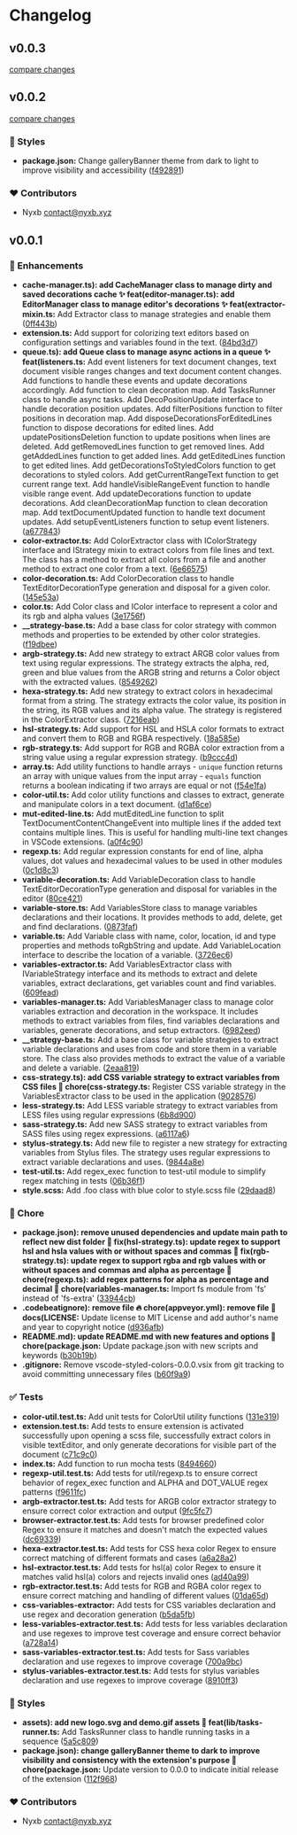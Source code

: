 # Changelog


## v0.0.3

[compare changes](https://github.com/nyxb/vscode-styled-colors/compare/v0.0.2...v0.0.3)

## v0.0.2

[compare changes](https://github.com/nyxb/vscode-styled-colors/compare/v0.0.1...v0.0.2)


### 🎨 Styles

  - **package.json:** Change galleryBanner theme from dark to light to improve visibility and accessibility ([f492891](https://github.com/nyxb/vscode-styled-colors/commit/f492891))

### ❤️  Contributors

- Nyxb <contact@nyxb.xyz>

## v0.0.1


### 🚀 Enhancements

  - **cache-manager.ts): add CacheManager class to manage dirty and saved decorations cache ✨ feat(editor-manager.ts): add EditorManager class to manage editor's decorations ✨ feat(extractor-mixin.ts:** Add Extractor class to manage strategies and enable them ([0ff443b](https://github.com/nyxb/vscode-styled-colors/commit/0ff443b))
  - **extension.ts:** Add support for colorizing text editors based on configuration settings and variables found in the text. ([84bd3d7](https://github.com/nyxb/vscode-styled-colors/commit/84bd3d7))
  - **queue.ts): add Queue class to manage async actions in a queue ✨ feat(listeners.ts:** Add event listeners for text document changes, text document visible ranges changes and text document content changes. Add functions to handle these events and update decorations accordingly. Add function to clean decoration map. Add TasksRunner class to handle async tasks. Add DecoPositionUpdate interface to handle decoration position updates. Add filterPositions function to filter positions in decoration map. Add disposeDecorationsForEditedLines function to dispose decorations for edited lines. Add updatePositionsDeletion function to update positions when lines are deleted. Add getRemovedLines function to get removed lines. Add getAddedLines function to get added lines. Add getEditedLines function to get edited lines. Add getDecorationsToStyledColors function to get decorations to styled colors. Add getCurrentRangeText function to get current range text. Add handleVisibleRangeEvent function to handle visible range event. Add updateDecorations function to update decorations. Add cleanDecorationMap function to clean decoration map. Add textDocumentUpdated function to handle text document updates. Add setupEventListeners function to setup event listeners. ([a677843](https://github.com/nyxb/vscode-styled-colors/commit/a677843))
  - **color-extractor.ts:** Add ColorExtractor class with IColorStrategy interface and IStrategy mixin to extract colors from file lines and text. The class has a method to extract all colors from a file and another method to extract one color from a text. ([6e66575](https://github.com/nyxb/vscode-styled-colors/commit/6e66575))
  - **color-decoration.ts:** Add ColorDecoration class to handle TextEditorDecorationType generation and disposal for a given color. ([145e53a](https://github.com/nyxb/vscode-styled-colors/commit/145e53a))
  - **color.ts:** Add Color class and IColor interface to represent a color and its rgb and alpha values ([3e1756f](https://github.com/nyxb/vscode-styled-colors/commit/3e1756f))
  - **__strategy-base.ts:** Add a base class for color strategy with common methods and properties to be extended by other color strategies. ([f19dbee](https://github.com/nyxb/vscode-styled-colors/commit/f19dbee))
  - **argb-strategy.ts:** Add new strategy to extract ARGB color values from text using regular expressions. The strategy extracts the alpha, red, green and blue values from the ARGB string and returns a Color object with the extracted values. ([8549262](https://github.com/nyxb/vscode-styled-colors/commit/8549262))
  - **hexa-strategy.ts:** Add new strategy to extract colors in hexadecimal format from a string. The strategy extracts the color value, its position in the string, its RGB values and its alpha value. The strategy is registered in the ColorExtractor class. ([7216eab](https://github.com/nyxb/vscode-styled-colors/commit/7216eab))
  - **hsl-strategy.ts:** Add support for HSL and HSLA color formats to extract and convert them to RGB and RGBA respectively. ([18a585e](https://github.com/nyxb/vscode-styled-colors/commit/18a585e))
  - **rgb-strategy.ts:** Add support for RGB and RGBA color extraction from a string value using a regular expression strategy. ([b9ccc4d](https://github.com/nyxb/vscode-styled-colors/commit/b9ccc4d))
  - **array.ts:** Add utility functions to handle arrays - `unique` function returns an array with unique values from the input array - `equals` function returns a boolean indicating if two arrays are equal or not ([f54e1fa](https://github.com/nyxb/vscode-styled-colors/commit/f54e1fa))
  - **color-util.ts:** Add color utility functions and classes to extract, generate and manipulate colors in a text document. ([d1af6ce](https://github.com/nyxb/vscode-styled-colors/commit/d1af6ce))
  - **mut-edited-line.ts:** Add mutEditedLine function to split TextDocumentContentChangeEvent into multiple lines if the added text contains multiple lines. This is useful for handling multi-line text changes in VSCode extensions. ([a0f4c90](https://github.com/nyxb/vscode-styled-colors/commit/a0f4c90))
  - **regexp.ts:** Add regular expression constants for end of line, alpha values, dot values and hexadecimal values to be used in other modules ([0c1d8c3](https://github.com/nyxb/vscode-styled-colors/commit/0c1d8c3))
  - **variable-decoration.ts:** Add VariableDecoration class to handle TextEditorDecorationType generation and disposal for variables in the editor ([80ce421](https://github.com/nyxb/vscode-styled-colors/commit/80ce421))
  - **variable-store.ts:** Add VariablesStore class to manage variables declarations and their locations. It provides methods to add, delete, get and find declarations. ([0873faf](https://github.com/nyxb/vscode-styled-colors/commit/0873faf))
  - **variable.ts:** Add Variable class with name, color, location, id and type properties and methods toRgbString and update. Add VariableLocation interface to describe the location of a variable. ([3726ec6](https://github.com/nyxb/vscode-styled-colors/commit/3726ec6))
  - **variables-extractor.ts:** Add VariablesExtractor class with IVariableStrategy interface and its methods to extract and delete variables, extract declarations, get variables count and find variables. ([609fead](https://github.com/nyxb/vscode-styled-colors/commit/609fead))
  - **variables-manager.ts:** Add VariablesManager class to manage color variables extraction and decoration in the workspace. It includes methods to extract variables from files, find variables declarations and variables, generate decorations, and setup extractors. ([6982eed](https://github.com/nyxb/vscode-styled-colors/commit/6982eed))
  - **__strategy-base.ts:** Add a base class for variable strategies to extract variable declarations and uses from code and store them in a variable store. The class also provides methods to extract the value of a variable and delete a variable. ([2eaa819](https://github.com/nyxb/vscode-styled-colors/commit/2eaa819))
  - **css-strategy.ts): add CSS variable strategy to extract variables from CSS files 🚀 chore(css-strategy.ts:** Register CSS variable strategy in the VariablesExtractor class to be used in the application ([9028576](https://github.com/nyxb/vscode-styled-colors/commit/9028576))
  - **less-strategy.ts:** Add LESS variable strategy to extract variables from LESS files using regular expressions ([6b8d900](https://github.com/nyxb/vscode-styled-colors/commit/6b8d900))
  - **sass-strategy.ts:** Add new SASS strategy to extract variables from SASS files using regex expressions. ([a6117a6](https://github.com/nyxb/vscode-styled-colors/commit/a6117a6))
  - **stylus-strategy.ts:** Add new file to register a new strategy for extracting variables from Stylus files. The strategy uses regular expressions to extract variable declarations and uses. ([9844a8e](https://github.com/nyxb/vscode-styled-colors/commit/9844a8e))
  - **test-util.ts:** Add regex_exec function to test-util module to simplify regex matching in tests ([06b36f1](https://github.com/nyxb/vscode-styled-colors/commit/06b36f1))
  - **style.scss:** Add .foo class with blue color to style.scss file ([29daad8](https://github.com/nyxb/vscode-styled-colors/commit/29daad8))

### 🏡 Chore

  - **package.json): remove unused dependencies and update main path to reflect new dist folder 🐛 fix(hsl-strategy.ts): update regex to support hsl and hsla values with or without spaces and commas 🐛 fix(rgb-strategy.ts): update regex to support rgba and rgb values with or without spaces and commas and alpha as percentage 🔧 chore(regexp.ts): add regex patterns for alpha as percentage and decimal 🔧 chore(variables-manager.ts:** Import fs module from 'fs' instead of 'fs-extra' ([33944cb](https://github.com/nyxb/vscode-styled-colors/commit/33944cb))
  - **.codebeatignore): remove file 🔥 chore(appveyor.yml): remove file 📝 docs(LICENSE:** Update license to MIT License and add author's name and year to copyright notice ([d936afb](https://github.com/nyxb/vscode-styled-colors/commit/d936afb))
  - **README.md): update README.md with new features and options 📝 chore(package.json:** Update package.json with new scripts and keywords ([b30b19b](https://github.com/nyxb/vscode-styled-colors/commit/b30b19b))
  - **.gitignore:** Remove vscode-styled-colors-0.0.0.vsix from git tracking to avoid committing unnecessary files ([b60f9a9](https://github.com/nyxb/vscode-styled-colors/commit/b60f9a9))

### ✅ Tests

  - **color-util.test.ts:** Add unit tests for ColorUtil utility functions ([131e319](https://github.com/nyxb/vscode-styled-colors/commit/131e319))
  - **extension.test.ts:** Add tests to ensure extension is activated successfully upon opening a scss file, successfully extract colors in visible textEditor, and only generate decorations for visible part of the document ([c71c9c0](https://github.com/nyxb/vscode-styled-colors/commit/c71c9c0))
  - **index.ts:** Add function to run mocha tests ([8494660](https://github.com/nyxb/vscode-styled-colors/commit/8494660))
  - **regexp-util.test.ts:** Add tests for util/regexp.ts to ensure correct behavior of regex_exec function and ALPHA and DOT_VALUE regex patterns ([f9611fc](https://github.com/nyxb/vscode-styled-colors/commit/f9611fc))
  - **argb-extractor.test.ts:** Add tests for ARGB color extractor strategy to ensure correct color extraction and output ([9fc5fc7](https://github.com/nyxb/vscode-styled-colors/commit/9fc5fc7))
  - **browser-extractor.test.ts:** Add tests for browser predefined color Regex to ensure it matches and doesn't match the expected values ([dc69339](https://github.com/nyxb/vscode-styled-colors/commit/dc69339))
  - **hexa-extractor.test.ts:** Add tests for CSS hexa color Regex to ensure correct matching of different formats and cases ([a6a28a2](https://github.com/nyxb/vscode-styled-colors/commit/a6a28a2))
  - **hsl-extractor.test.ts:** Add tests for hsl(a) color Regex to ensure it matches valid hsl(a) colors and rejects invalid ones ([ad40a99](https://github.com/nyxb/vscode-styled-colors/commit/ad40a99))
  - **rgb-extractor.test.ts:** Add tests for RGB and RGBA color regex to ensure correct matching and handling of different values ([01da65d](https://github.com/nyxb/vscode-styled-colors/commit/01da65d))
  - **css-variables-extractor:** Add tests for CSS variables declaration and use regex and decoration generation ([b5da5fb](https://github.com/nyxb/vscode-styled-colors/commit/b5da5fb))
  - **less-variables-extractor.test.ts:** Add tests for less variables declaration and use regexes to improve test coverage and ensure correct behavior ([a728a14](https://github.com/nyxb/vscode-styled-colors/commit/a728a14))
  - **sass-variables-extractor.test.ts:** Add tests for Sass variables declaration and use regexes to improve coverage ([700a9bc](https://github.com/nyxb/vscode-styled-colors/commit/700a9bc))
  - **stylus-variables-extractor.test.ts:** Add tests for stylus variables declaration and use regexes to improve coverage ([8910ff3](https://github.com/nyxb/vscode-styled-colors/commit/8910ff3))

### 🎨 Styles

  - **assets): add new logo.svg and demo.gif assets 🚀 feat(lib/tasks-runner.ts:** Add TasksRunner class to handle running tasks in a sequence ([5a5c809](https://github.com/nyxb/vscode-styled-colors/commit/5a5c809))
  - **package.json): change galleryBanner theme to dark to improve visibility and consistency with the extension's purpose 🔖 chore(package.json:** Update version to 0.0.0 to indicate initial release of the extension ([112f968](https://github.com/nyxb/vscode-styled-colors/commit/112f968))

### ❤️  Contributors

- Nyxb <contact@nyxb.xyz>

